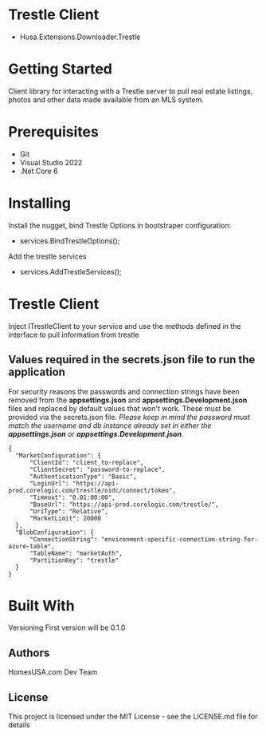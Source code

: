 # Trestle Client
* Husa.Extensions.Downloader.Trestle

# Getting Started
Client library for interacting with a Trestle server to pull real estate listings, photos and other data made available from an MLS system.

# Prerequisites
* Git
* Visual Studio 2022
* .Net Core 6

# Installing

Install the nugget, bind Trestle Options in bootstraper configuration:
* services.BindTrestleOptions();

Add the trestle services
* services.AddTrestleServices();

# Trestle Client
Inject ITrestleClient to your service and use the methods defined in the interface to pull information from trestle

## Values required in the secrets.json file to run the application
For security reasons the passwords and connection strings have been removed from the **appsettings.json** and **appsettings.Development.json** files and replaced by default values that won't work. These must be provided via the secrets.json file. _Please keep in mind the password must match the username and db instance already set in either the **appsettings.json** or **appsettings.Development.json**_.

```
{
  "MarketConfiguration": {
      "ClientId": "client_to-replace",
      "ClientSecret": "password-to-replace",
      "AuthenticationType": "Basic",
      "LoginUrl": "https://api-prod.corelogic.com/trestle/oidc/connect/token",
      "Timeout": "0.01:00:00",
      "BaseUrl": "https://api-prod.corelogic.com/trestle/",
      "UriType": "Relative",
      "MarketLimit": 20000
  },
  "BlobConfiguration": {
      "ConnectionString": "environment-specific-connection-string-for-azure-table",
      "TableName": "marketAuth",
      "PartitionKey": "trestle"
  }
}
```
# Built With
Versioning
First version will be 0.1.0

## Authors
HomesUSA.com Dev Team

## License
This project is licensed under the MIT License - see the LICENSE.md file for details
